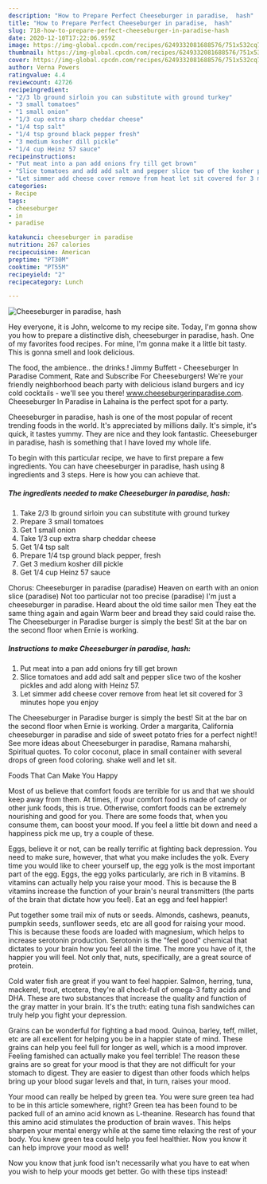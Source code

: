 ```yaml
---
description: "How to Prepare Perfect Cheeseburger in paradise,  hash"
title: "How to Prepare Perfect Cheeseburger in paradise,  hash"
slug: 718-how-to-prepare-perfect-cheeseburger-in-paradise-hash
date: 2020-12-10T17:22:06.959Z
image: https://img-global.cpcdn.com/recipes/6249332081688576/751x532cq70/cheeseburger-in-paradise-hash-recipe-main-photo.jpg
thumbnail: https://img-global.cpcdn.com/recipes/6249332081688576/751x532cq70/cheeseburger-in-paradise-hash-recipe-main-photo.jpg
cover: https://img-global.cpcdn.com/recipes/6249332081688576/751x532cq70/cheeseburger-in-paradise-hash-recipe-main-photo.jpg
author: Verna Powers
ratingvalue: 4.4
reviewcount: 42726
recipeingredient:
- "2/3 lb ground sirloin you can substitute with ground turkey"
- "3 small tomatoes"
- "1 small onion"
- "1/3 cup extra sharp cheddar cheese"
- "1/4 tsp salt"
- "1/4 tsp ground black pepper fresh"
- "3 medium kosher dill pickle"
- "1/4 cup Heinz 57 sauce"
recipeinstructions:
- "Put meat into a pan add onions fry till get brown"
- "Slice tomatoes and add add salt and pepper slice two of the kosher pickles and add along with Heinz 57."
- "Let simmer add cheese cover remove from heat let sit covered for 3 minutes hope you enjoy"
categories:
- Recipe
tags:
- cheeseburger
- in
- paradise

katakunci: cheeseburger in paradise 
nutrition: 267 calories
recipecuisine: American
preptime: "PT30M"
cooktime: "PT55M"
recipeyield: "2"
recipecategory: Lunch

---
```



![Cheeseburger in paradise,  hash](https://img-global.cpcdn.com/recipes/6249332081688576/751x532cq70/cheeseburger-in-paradise-hash-recipe-main-photo.jpg)

Hey everyone, it is John, welcome to my recipe site. Today, I'm gonna show you how to prepare a distinctive dish, cheeseburger in paradise,  hash. One of my favorites food recipes. For mine, I'm gonna make it a little bit tasty. This is gonna smell and look delicious.

The food, the ambience.. the drinks.! Jimmy Buffett - Cheeseburger In Paradise Comment, Rate and Subscribe For Cheeseburgers! We&#39;re your friendly neighborhood beach party with delicious island burgers and icy cold cocktails - we&#39;ll see you there! www.cheeseburgerinparadise.com. Cheeseburger In Paradise in Lahaina is the perfect spot for a party.

Cheeseburger in paradise,  hash is one of the most popular of recent trending foods in the world. It's appreciated by millions daily. It's simple, it's quick, it tastes yummy. They are nice and they look fantastic. Cheeseburger in paradise,  hash is something that I have loved my whole life.


To begin with this particular recipe, we have to first prepare a few ingredients. You can have cheeseburger in paradise,  hash using 8 ingredients and 3 steps. Here is how you can achieve that.

<!--inarticleads1-->

##### The ingredients needed to make Cheeseburger in paradise,  hash:

1. Take 2/3 lb ground sirloin you can substitute with ground turkey
1. Prepare 3 small tomatoes
1. Get 1 small onion
1. Take 1/3 cup extra sharp cheddar cheese
1. Get 1/4 tsp salt
1. Prepare 1/4 tsp ground black pepper, fresh
1. Get 3 medium kosher dill pickle
1. Get 1/4 cup Heinz 57 sauce


Chorus: Cheeseburger in paradise (paradise) Heaven on earth with an onion slice (paradise) Not too particular not too precise (paradise) I&#39;m just a cheeseburger in paradise. Heard about the old time sailor men They eat the same thing again and again Warm beer and bread they said could raise the. The Cheeseburger in Paradise burger is simply the best! Sit at the bar on the second floor when Ernie is working. 

<!--inarticleads2-->

##### Instructions to make Cheeseburger in paradise,  hash:

1. Put meat into a pan add onions fry till get brown
1. Slice tomatoes and add add salt and pepper slice two of the kosher pickles and add along with Heinz 57.
1. Let simmer add cheese cover remove from heat let sit covered for 3 minutes hope you enjoy


The Cheeseburger in Paradise burger is simply the best! Sit at the bar on the second floor when Ernie is working. Order a margarita, California cheeseburger in paradise and side of sweet potato fries for a perfect night!! See more ideas about Cheeseburger in paradise, Ramana maharshi, Spiritual quotes. To color coconut, place in small container with several drops of green food coloring. shake well and let sit. 

Foods That Can Make You Happy


Most of us believe that comfort foods are terrible for us and that we should keep away from them. At times, if your comfort food is made of candy or other junk foods, this is true. Otherwise, comfort foods can be extremely nourishing and good for you. There are some foods that, when you consume them, can boost your mood. If you feel a little bit down and need a happiness pick me up, try a couple of these.

Eggs, believe it or not, can be really terrific at fighting back depression. You need to make sure, however, that what you make includes the yolk. Every time you would like to cheer yourself up, the egg yolk is the most important part of the egg. Eggs, the egg yolks particularly, are rich in B vitamins. B vitamins can actually help you raise your mood. This is because the B vitamins increase the function of your brain's neural transmitters (the parts of the brain that dictate how you feel). Eat an egg and feel happier!

Put together some trail mix of nuts or seeds. Almonds, cashews, peanuts, pumpkin seeds, sunflower seeds, etc are all good for raising your mood. This is because these foods are loaded with magnesium, which helps to increase serotonin production. Serotonin is the "feel good" chemical that dictates to your brain how you feel all the time. The more you have of it, the happier you will feel. Not only that, nuts, specifically, are a great source of protein.

Cold water fish are great if you want to feel happier. Salmon, herring, tuna, mackerel, trout, etcetera, they're all chock-full of omega-3 fatty acids and DHA. These are two substances that increase the quality and function of the gray matter in your brain. It's the truth: eating tuna fish sandwiches can truly help you fight your depression. 

Grains can be wonderful for fighting a bad mood. Quinoa, barley, teff, millet, etc are all excellent for helping you be in a happier state of mind. These grains can help you feel full for longer as well, which is a mood improver. Feeling famished can actually make you feel terrible! The reason these grains are so great for your mood is that they are not difficult for your stomach to digest. They are easier to digest than other foods which helps bring up your blood sugar levels and that, in turn, raises your mood.

Your mood can really be helped by green tea. You were sure green tea had to be in this article somewhere, right? Green tea has been found to be packed full of an amino acid known as L-theanine. Research has found that this amino acid stimulates the production of brain waves. This helps sharpen your mental energy while at the same time relaxing the rest of your body. You knew green tea could help you feel healthier. Now you know it can help improve your mood as well!

Now you know that junk food isn't necessarily what you have to eat when you wish to help your moods get better. Go  with  these tips  instead!

